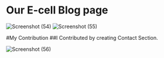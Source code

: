 # Our E-cell Blog page 

![Screenshot (54)](https://user-images.githubusercontent.com/84792579/205122522-71a25531-3c81-4e66-b780-57076c856e02.png)
![Screenshot (55)](https://user-images.githubusercontent.com/84792579/205122888-b733254d-2625-4cbb-a4ac-d2748833ac65.png)


#My Contribution
##I Contributed by creating Contact Section.

![Screenshot (56)](https://user-images.githubusercontent.com/84792579/205122998-fe8b43ba-651f-4b6e-9617-56af390edb60.png)
